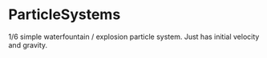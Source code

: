 # ParticleSystems

1/6 simple waterfountain / explosion particle system. Just has initial velocity and gravity.
